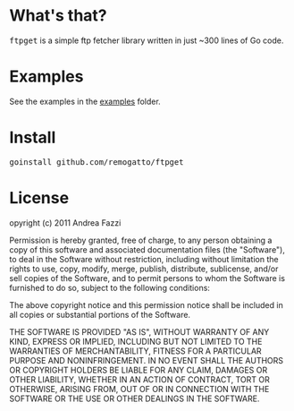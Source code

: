 # What's that?

<tt>ftpget</tt> is a simple ftp fetcher library written in just ~300
lines of Go code.

# Examples

See the examples in the [examples](https://github.com/remogatto/ftpget/tree/master/examples) folder.

# Install

<pre>
goinstall github.com/remogatto/ftpget
</pre>

# License

opyright (c) 2011 Andrea Fazzi

Permission is hereby granted, free of charge, to any person obtaining a copy
of this software and associated documentation files (the "Software"), to deal
in the Software without restriction, including without limitation the rights
to use, copy, modify, merge, publish, distribute, sublicense, and/or sell
copies of the Software, and to permit persons to whom the Software is
furnished to do so, subject to the following conditions:

The above copyright notice and this permission notice shall be included in
all copies or substantial portions of the Software.

THE SOFTWARE IS PROVIDED "AS IS", WITHOUT WARRANTY OF ANY KIND, EXPRESS OR
IMPLIED, INCLUDING BUT NOT LIMITED TO THE WARRANTIES OF MERCHANTABILITY,
FITNESS FOR A PARTICULAR PURPOSE AND NONINFRINGEMENT. IN NO EVENT SHALL THE
AUTHORS OR COPYRIGHT HOLDERS BE LIABLE FOR ANY CLAIM, DAMAGES OR OTHER
LIABILITY, WHETHER IN AN ACTION OF CONTRACT, TORT OR OTHERWISE, ARISING FROM,
OUT OF OR IN CONNECTION WITH THE SOFTWARE OR THE USE OR OTHER DEALINGS IN
THE SOFTWARE.
